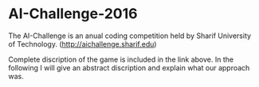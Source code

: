 # AI-Challenge-2016

The AI-Challenge is an anual coding competition held by Sharif University of Technology. (http://aichallenge.sharif.edu)

Complete discription of the game is included in the link above. In the following I will give an abstract discription and explain what our approach was.
